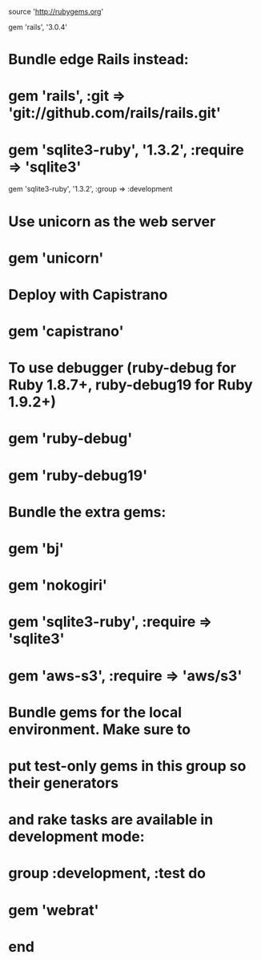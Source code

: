 source 'http://rubygems.org'

gem 'rails', '3.0.4'

# Bundle edge Rails instead:
# gem 'rails', :git => 'git://github.com/rails/rails.git'

# gem 'sqlite3-ruby', '1.3.2', :require => 'sqlite3'
gem 'sqlite3-ruby', '1.3.2', :group => :development

# Use unicorn as the web server
# gem 'unicorn'

# Deploy with Capistrano
# gem 'capistrano'

# To use debugger (ruby-debug for Ruby 1.8.7+, ruby-debug19 for Ruby 1.9.2+)
# gem 'ruby-debug'
# gem 'ruby-debug19'

# Bundle the extra gems:
# gem 'bj'
# gem 'nokogiri'
# gem 'sqlite3-ruby', :require => 'sqlite3'
# gem 'aws-s3', :require => 'aws/s3'

# Bundle gems for the local environment. Make sure to
# put test-only gems in this group so their generators
# and rake tasks are available in development mode:
# group :development, :test do
#   gem 'webrat'
# end
